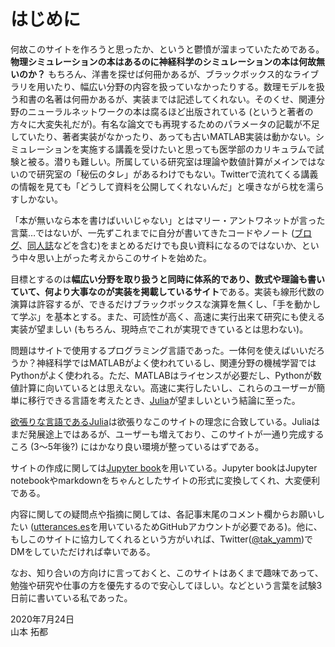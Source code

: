 # はじめに
何故このサイトを作ろうと思ったか、というと鬱憤が溜まっていたためである。**物理シミュレーションの本はあるのに神経科学のシミュレーションの本は何故無いのか？** もちろん、洋書を探せば何冊かあるが、ブラックボックス的なライブラリを用いたり、幅広い分野の内容を扱っていなかったりする。数理モデルを扱う和書の名著は何冊かあるが、実装までは記述してくれない。そのくせ、関連分野のニューラルネットワークの本は腐るほど出版されている (というと著者の方々に大変失礼だが)。有名な論文でも再現するためのパラメータの記載が不足していたり、著者実装がなかったり、あっても古いMATLAB実装は動かない。シミュレーションを実施する講義を受けたいと思っても医学部のカリキュラムで試験と被る。潜りも難しい。所属している研究室は理論や数値計算がメインではないので研究室の「秘伝のタレ」があるわけでもない。Twitterで流れてくる講義の情報を見ても「どうして資料を公開してくれないんだ」と嘆きながら枕を濡らすしかない。

「本が無いなら本を書けばいいじゃない」とはマリー・アントワネットが言った言葉…ではないが、一先ずこれまでに自分が書いてきたコードやノート ([ブログ](https://salad-bowl-of-knowledge.github.io/hp/)、[同人誌](https://compneuro-julia.github.io/#spiking-neural-networks)などを含む)をまとめるだけでも良い資料になるのではないか、という中々思い上がった考えからこのサイトを始めた。

目標とするのは**幅広い分野を取り扱うと同時に体系的であり、数式や理論も書いていて、何より大事なのが実装を掲載しているサイト**である。実装も線形代数の演算は許容するが、できるだけブラックボックスな演算を無くし、「手を動かして学ぶ」を基本とする。また、可読性が高く、高速に実行出来て研究にも使える実装が望ましい (もちろん、現時点でこれが実現できているとは思わない)。

問題はサイトで使用するプログラミング言語であった。一体何を使えばいいだろうか？神経科学ではMATLABがよく使われているし、関連分野の機械学習ではPythonがよく使われる。ただ、MATLABはライセンスが必要だし、Pythonが数値計算に向いているとは思えない。高速に実行したいし、これらのユーザーが簡単に移行できる言語を考えたとき、[Julia](https://julialang.org/)が望ましいという結論に至った。

[欲張りな言語であるJulia](https://www.geidai.ac.jp/~marui/julialang/why_we_created_julia/index.html)は欲張りなこのサイトの理念に合致している。Juliaはまだ発展途上ではあるが、ユーザーも増えており、このサイトが一通り完成するころ (3～5年後?) にはかなり良い環境が整っているはずである。

サイトの作成に関しては[Jupyter book](https://jupyterbook.org/intro.html)を用いている。Jupyter bookはJupyter notebookやmarkdownをちゃんとしたサイトの形式に変換してくれ、大変便利である。

内容に関しての疑問点や指摘に関しては、各記事末尾のコメント欄からお願いしたい ([utterances.es](https://utteranc.es/)を用いているためGitHubアカウントが必要である)。他に、もしこのサイトに協力してくれるという方がいれば、Twitter([@tak_yamm](https://twitter.com/tak_yamm))でDMをしていただければ幸いである。

なお、知り合いの方向けに言っておくと、このサイトはあくまで趣味であって、勉強や研究や仕事の方を優先するので安心してほしい。などという言葉を試験3日前に書いている私であった。

2020年7月24日  
山本 拓都
